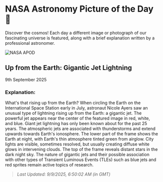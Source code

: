 
  # NASA Astronomy Picture of the Day 🌌

  Discover the cosmos! Each day a different image or photograph of our fascinating universe is featured, along with a brief explanation written by a professional astronomer.

![NASA APOD](https://apod.nasa.gov/apod/image/2509/JetIss_nasa_6604.jpg)

## Up from the Earth: Gigantic Jet Lightning

9th September 2025

### Explanation: 

What's that rising up from the Earth? When circling the Earth on the International Space Station early in July, astronaut Nicole Ayers saw an unusual type of lightning rising up from the Earth: a gigantic jet. The powerful jet appears near the center of the featured image in red, white, and blue. Giant jet lightning has only been known about for the past 25 years. The atmospheric jets are associated with thunderstorms and extend upwards towards Earth's ionosphere.  The lower part of the frame shows the Earth at night, with Earth's thin atmosphere tinted green from airglow. City lights are visible, sometimes resolved, but usually creating diffuse white glows in intervening clouds.  The top of the frame reveals distant stars in the dark night sky. The nature of gigantic jets and their possible association with other types of Transient Luminous Events (TLEs) such as blue jets and red sprites remain active topics of research.

> _Last Updated: 9/9/2025, 6:50:02 AM (in GMT)_
